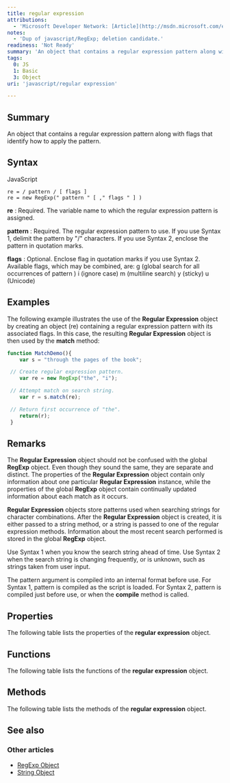 ```yaml
---
title: regular expression
attributions:
  - 'Microsoft Developer Network: [Article](http://msdn.microsoft.com/en-us/library/ie/h6e2eb7w(v=vs.94).aspx)'
notes:
  - 'Dup of javascript/RegExp; deletion candidate.'
readiness: 'Not Ready'
summary: 'An object that contains a regular expression pattern along with flags that identify how to apply the pattern.'
tags:
  0: JS
  1: Basic
  3: Object
uri: 'javascript/regular expression'

---
```

## <span>Summary</span>

An object that contains a regular expression pattern along with flags that identify how to apply the pattern.

## <span>Syntax</span>

<span class="language">JavaScript</span>

    re = / pattern / [ flags ]
    re = new RegExp(" pattern " [ ," flags " ] )

**re**
:   Required. The variable name to which the regular expression pattern is assigned.

**pattern**
:   Required. The regular expression pattern to use. If you use Syntax 1, delimit the pattern by "/" characters. If you use Syntax 2, enclose the pattern in quotation marks.

**flags**
:   Optional. Enclose flag in quotation marks if you use Syntax 2. Available flags, which may be combined, are: g (global search for all occurrences of pattern ) i (ignore case) m (multiline search) y (sticky) u (Unicode)

## <span>Examples</span>

The following example illustrates the use of the **Regular Expression** object by creating an object (re) containing a regular expression pattern with its associated flags. In this case, the resulting **Regular Expression** object is then used by the **match** method:

``` js
function MatchDemo(){
    var s = "through the pages of the book";

 // Create regular expression pattern.
    var re = new RegExp("the", "i");

 // Attempt match on search string.
    var r = s.match(re);

 // Return first occurrence of "the".
    return(r);
 }
```

## <span>Remarks</span>

The **Regular Expression** object should not be confused with the global **RegExp** object. Even though they sound the same, they are separate and distinct. The properties of the **Regular Expression** object contain only information about one particular **Regular Expression** instance, while the properties of the global **RegExp** object contain continually updated information about each match as it occurs.

**Regular Expression** objects store patterns used when searching strings for character combinations. After the **Regular Expression** object is created, it is either passed to a string method, or a string is passed to one of the regular expression methods. Information about the most recent search performed is stored in the global **RegExp** object.

Use Syntax 1 when you know the search string ahead of time. Use Syntax 2 when the search string is changing frequently, or is unknown, such as strings taken from user input.

The pattern argument is compiled into an internal format before use. For Syntax 1, pattern is compiled as the script is loaded. For Syntax 2, pattern is compiled just before use, or when the **compile** method is called.

## <span>Properties</span>

The following table lists the properties of the **regular expression** object.

## <span>Functions</span>

The following table lists the functions of the **regular expression** object.

## <span>Methods</span>

The following table lists the methods of the **regular expression** object.

## <span>See also</span>

### <span>Other articles</span>

-   [RegExp Object](/javascript/RegExp)
-   [String Object](/javascript/String)

